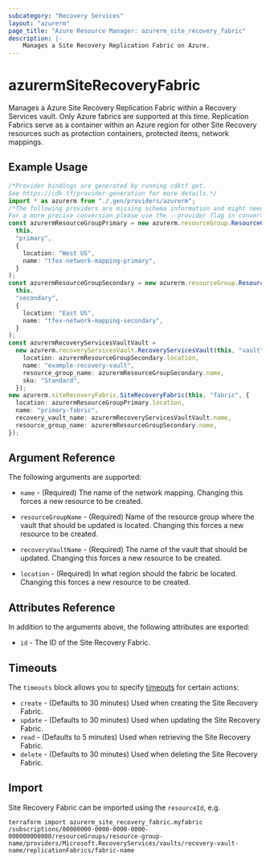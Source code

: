 ```yaml
---
subcategory: "Recovery Services"
layout: "azurerm"
page_title: "Azure Resource Manager: azurerm_site_recovery_fabric"
description: |-
    Manages a Site Recovery Replication Fabric on Azure.
---
```


# azurermSiteRecoveryFabric

Manages a Azure Site Recovery Replication Fabric within a Recovery Services vault. Only Azure fabrics are supported at this time. Replication Fabrics serve as a container within an Azure region for other Site Recovery resources such as protection containers, protected items, network mappings.

## Example Usage

```typescript
/*Provider bindings are generated by running cdktf get.
See https://cdk.tf/provider-generation for more details.*/
import * as azurerm from "./.gen/providers/azurerm";
/*The following providers are missing schema information and might need manual adjustments to synthesize correctly: azurerm.
For a more precise conversion please use the --provider flag in convert.*/
const azurermResourceGroupPrimary = new azurerm.resourceGroup.ResourceGroup(
  this,
  "primary",
  {
    location: "West US",
    name: "tfex-network-mapping-primary",
  }
);
const azurermResourceGroupSecondary = new azurerm.resourceGroup.ResourceGroup(
  this,
  "secondary",
  {
    location: "East US",
    name: "tfex-network-mapping-secondary",
  }
);
const azurermRecoveryServicesVaultVault =
  new azurerm.recoveryServicesVault.RecoveryServicesVault(this, "vault", {
    location: azurermResourceGroupSecondary.location,
    name: "example-recovery-vault",
    resource_group_name: azurermResourceGroupSecondary.name,
    sku: "Standard",
  });
new azurerm.siteRecoveryFabric.SiteRecoveryFabric(this, "fabric", {
  location: azurermResourceGroupPrimary.location,
  name: "primary-fabric",
  recovery_vault_name: azurermRecoveryServicesVaultVault.name,
  resource_group_name: azurermResourceGroupSecondary.name,
});

```

## Argument Reference

The following arguments are supported:

*   `name` - (Required) The name of the network mapping. Changing this forces a new resource to be created.

*   `resourceGroupName` - (Required) Name of the resource group where the vault that should be updated is located. Changing this forces a new resource to be created.

*   `recoveryVaultName` - (Required) The name of the vault that should be updated. Changing this forces a new resource to be created.

*   `location` - (Required) In what region should the fabric be located. Changing this forces a new resource to be created.

## Attributes Reference

In addition to the arguments above, the following attributes are exported:

* `id` - The ID of the Site Recovery Fabric.

## Timeouts

The `timeouts` block allows you to specify [timeouts](https://www.terraform.io/language/resources/syntax#operation-timeouts) for certain actions:

* `create` - (Defaults to 30 minutes) Used when creating the Site Recovery Fabric.
* `update` - (Defaults to 30 minutes) Used when updating the Site Recovery Fabric.
* `read` - (Defaults to 5 minutes) Used when retrieving the Site Recovery Fabric.
* `delete` - (Defaults to 30 minutes) Used when deleting the Site Recovery Fabric.

## Import

Site Recovery Fabric can be imported using the `resourceId`, e.g.

```console
terraform import azurerm_site_recovery_fabric.myfabric /subscriptions/00000000-0000-0000-0000-000000000000/resourceGroups/resource-group-name/providers/Microsoft.RecoveryServices/vaults/recovery-vault-name/replicationFabrics/fabric-name
```
